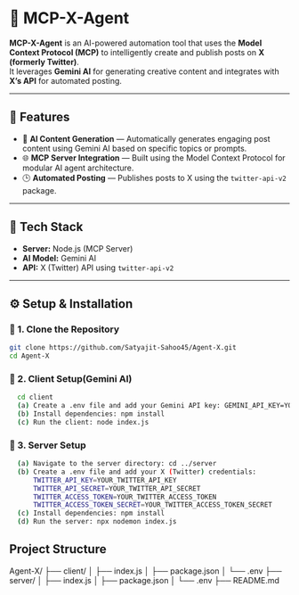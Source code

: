 # 🤖 MCP-X-Agent

**MCP-X-Agent** is an AI-powered automation tool that uses the **Model Context Protocol (MCP)** to intelligently create and publish posts on **X (formerly Twitter)**.  
It leverages **Gemini AI** for generating creative content and integrates with **X’s API** for automated posting.

---

## 🚀 Features

- 🧠 **AI Content Generation** — Automatically generates engaging post content using Gemini AI based on specific topics or prompts.  
- 🌐 **MCP Server Integration** — Built using the Model Context Protocol for modular AI agent architecture.  
- 🕒 **Automated Posting** — Publishes posts to X using the `twitter-api-v2` package.  

---

## 🧩 Tech Stack

- **Server:** Node.js (MCP Server)  
- **AI Model:** Gemini AI  
- **API:** X (Twitter) API using `twitter-api-v2`  

---

## ⚙️ Setup & Installation

### 🧠 1. Clone the Repository
```bash
git clone https://github.com/Satyajit-Sahoo45/Agent-X.git
cd Agent-X
```

### 🧠 2. Client Setup(Gemini AI)
```bash
  cd client
  (a) Create a .env file and add your Gemini API key: GEMINI_API_KEY=YOUR_GEMINI_API_KEY
  (b) Install dependencies: npm install
  (c) Run the client: node index.js
```

### 🧠 3. Server Setup
```bash
  (a) Navigate to the server directory: cd ../server
  (b) Create a .env file and add your X (Twitter) credentials:
      TWITTER_API_KEY=YOUR_TWITTER_API_KEY
      TWITTER_API_SECRET=YOUR_TWITTER_API_SECRET
      TWITTER_ACCESS_TOKEN=YOUR_TWITTER_ACCESS_TOKEN
      TWITTER_ACCESS_TOKEN_SECRET=YOUR_TWITTER_ACCESS_TOKEN_SECRET
  (c) Install dependencies: npm install
  (d) Run the server: npx nodemon index.js
```

## Project Structure
Agent-X/
├── client/
│   ├── index.js
│   ├── package.json
│   └── .env
├── server/
│   ├── index.js
│   ├── package.json
│   └── .env
├── README.md
